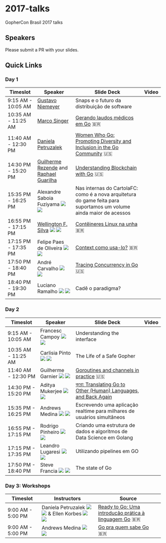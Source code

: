 # 2017-talks
GopherCon Brasil 2017 talks

## Speakers
Please submit a PR with your slides.

## Quick Links

### Day 1

| Timeslot    | Speaker     | Slide Deck | Video | 
| ----------- | ----------- | ---------- | ----- | 
| 9:15 AM - 10:05 AM | [Gustavo Niemeyer](https://github.com/niemeyer) | Snaps e o futuro da distribuição de software | |
| 10:35 AM - 11:25 AM | [Marco Singer](https://github.com/marcosinger) | [Gerando laudos médicos em Go](https://github.com/gopherconbr/2017-talks/blob/master/gerando_laudos_medicos_em_go.pdf) :brazil: | |
| 11:40 AM - 12:30 PM | [Daniela Petruzalek](https://github.com/danicat) | [Women Who Go: Promoting Diversity and Inclusion in the Go Community](https://speakerdeck.com/danicat/wwg-promoting-diversity-and-inclusion-in-the-go-community) :us: | |
| 14:30 PM - 15:20 PM | [Guilherme Rezende](https://github.com/guilhermebr) and [Raphael Guarilha](https://github.com/guarilha) | [Understanding Blockchain with Go](https://gitpitch.com/guilhermebr/blockchain-talk) :us: | |
| 15:35 PM - 16:25 PM | Alexandre Saboia Fuziyama [![](https://www.codeproject.com/script/Membership/Images/octicons_github.png)](https://github.com/saboia) [![](https://s.gr-assets.com/assets/icons/twitter_icon-2289166aec1c47ee68cfb5716142273f.jpg)](https://twitter.com/alexandresaboia) | Nas internas do CartolaFC: como é a nova arquitetura do game feita para suportamos um volume ainda maior de acessos | |
| 16:55 PM - 17:15 PM | [Wellington F. Silva](http://wfsilva.com) [![](https://www.codeproject.com/script/Membership/Images/octicons_github.png)](https://github.com/wsilva) [![](https://s.gr-assets.com/assets/icons/twitter_icon-2289166aec1c47ee68cfb5716142273f.jpg)](https://twitter.com/_wsilva) | [Contêineres Linux na unha](https://speakerdeck.com/wsilva/linux-conteineres-na-unha-gophercon-brasil-2017) :brazil: | |
| 17:15 PM - 17:35 PM | Felipe Paes de Oliveira [![](https://www.codeproject.com/script/Membership/Images/octicons_github.png)](https://github.com/felipeweb) [![](https://s.gr-assets.com/assets/icons/twitter_icon-2289166aec1c47ee68cfb5716142273f.jpg)](https://twitter.com/_felipeweb) | [Context como usa-lo?](https://www.felipeweb.net.br/talk/context/) :brazil: | |
| 17:50 PM - 18:40 PM | André Carvalho [![](https://www.codeproject.com/script/Membership/Images/octicons_github.png)](https://github.com/andrestc) [![](https://s.gr-assets.com/assets/icons/twitter_icon-2289166aec1c47ee68cfb5716142273f.jpg)](https://twitter.com/andresantostc) | [Tracing Concurrency in Go](https://github.com/gopherconbr/2017-talks/blob/master/go-execution-tracer.pdf) :us: | |
| 18:40 PM - 19:30 PM | Luciano Ramalho [![](https://www.codeproject.com/script/Membership/Images/octicons_github.png)](https://github.com/ramalho) [![](https://s.gr-assets.com/assets/icons/twitter_icon-2289166aec1c47ee68cfb5716142273f.jpg)](https://twitter.com/ramalhoorg) | Cadê o paradigma? | |

### Day 2

| Timeslot    | Speaker     | Slide Deck | Video |
| ----------- | ----------- | ---------- | ----- |
| 9:15 AM - 10:05 AM | Francesc Campoy [![](https://www.codeproject.com/script/Membership/Images/octicons_github.png)](https://github.com/campoy) [![](https://s.gr-assets.com/assets/icons/twitter_icon-2289166aec1c47ee68cfb5716142273f.jpg)](https://twitter.com/francesc) | Understanding the interface | |
| 10:35 AM - 11:25 AM | Carlisia Pinto [![](https://www.codeproject.com/script/Membership/Images/octicons_github.png)](https://github.com/carlisia) [![](https://s.gr-assets.com/assets/icons/twitter_icon-2289166aec1c47ee68cfb5716142273f.jpg)](https://twitter.com/carlisia) | The Life of a Safe Gopher | |
| 11:40 AM - 12:30 PM | Guilherme Garnier [![](https://www.codeproject.com/script/Membership/Images/octicons_github.png)](https://github.com/ggarnier) [![](https://s.gr-assets.com/assets/icons/twitter_icon-2289166aec1c47ee68cfb5716142273f.jpg)](https://twitter.com/gpgarnier) | [Goroutines and channels in practice](https://github.com/gopherconbr/2017-talks/blob/master/goroutines-and-channels-in-practice.pdf) :us: | |
| 14:30 PM - 15:20 PM | Aditya Mukerjee [![](https://www.codeproject.com/script/Membership/Images/octicons_github.png)](https://github.com/chimeracoder) [![](https://s.gr-assets.com/assets/icons/twitter_icon-2289166aec1c47ee68cfb5716142273f.jpg)](https://twitter.com/chimeracoder) | [করো: Translating Go to Other (Human) Languages, and Back Again ](https://speakerdeck.com/chimeracoder/kro-translating-go-to-other-human-languages-and-back-again-gophercon-brasil)| |
| 15:35 PM - 16:25 PM | Andrews Medina [![](https://www.codeproject.com/script/Membership/Images/octicons_github.png)](https://github.com/andrewsmedina) [![](https://s.gr-assets.com/assets/icons/twitter_icon-2289166aec1c47ee68cfb5716142273f.jpg)](https://twitter.com/andrewsmedina) | Escrevendo uma aplicação realtime para milhares de usuários simultâneos | |
| 16:55 PM - 17:15 PM | Rodrigo Pinheiro [![](https://www.codeproject.com/script/Membership/Images/octicons_github.png)](https://github.com/rpinheiroalmeida) [![](https://s.gr-assets.com/assets/icons/twitter_icon-2289166aec1c47ee68cfb5716142273f.jpg)](https://twitter.com/_rodrigopa_) | Criando uma estrutura de dados e algoritmos de Data Science em Golang | |
| 17:15 PM - 17:35 PM | Leandro Lugaresi [![](https://www.codeproject.com/script/Membership/Images/octicons_github.png)](https://github.com/leandro-lugaresi) [![](https://s.gr-assets.com/assets/icons/twitter_icon-2289166aec1c47ee68cfb5716142273f.jpg)](https://twitter.com/leandrolugaresi) | Utilizando pipelines em GO | |
| 17:50 PM - 18:40 PM | Steve Francia [![](https://www.codeproject.com/script/Membership/Images/octicons_github.png)](https://github.com/spf13) [![](https://s.gr-assets.com/assets/icons/twitter_icon-2289166aec1c47ee68cfb5716142273f.jpg)](https://twitter.com/spf13) | The state of Go | |

### Day 3: Workshops

| Timeslot    | Instructors | Source |
| ----------- | ----------- | -------|
| 9:00 AM - 5:00 PM | Daniela Petruzalek [![](https://www.codeproject.com/script/Membership/Images/octicons_github.png)](https://github.com/danicat) [![](https://s.gr-assets.com/assets/icons/twitter_icon-2289166aec1c47ee68cfb5716142273f.jpg)](https://twitter.com/danicat83) & Ellen Korbes [![](https://www.codeproject.com/script/Membership/Images/octicons_github.png)](https://github.com/ellenkorbes) [![](https://s.gr-assets.com/assets/icons/twitter_icon-2289166aec1c47ee68cfb5716142273f.jpg)](https://twitter.com/ellenkorbes) | [Ready to Go: Uma introdução prática à linguagem Go](https://github.com/ellenkorbes/ready-to-go) :brazil: |
| 9:00 AM - 5:00 PM | Andrews Medina [![](https://www.codeproject.com/script/Membership/Images/octicons_github.png)](https://github.com/andrewsmedina) [![](https://s.gr-assets.com/assets/icons/twitter_icon-2289166aec1c47ee68cfb5716142273f.jpg)](https://twitter.com/andrewsmedina) | [Go pra quem sabe Go](https://github.com/andrewsmedina/go-para-quem-sabe-go) :brazil: |
